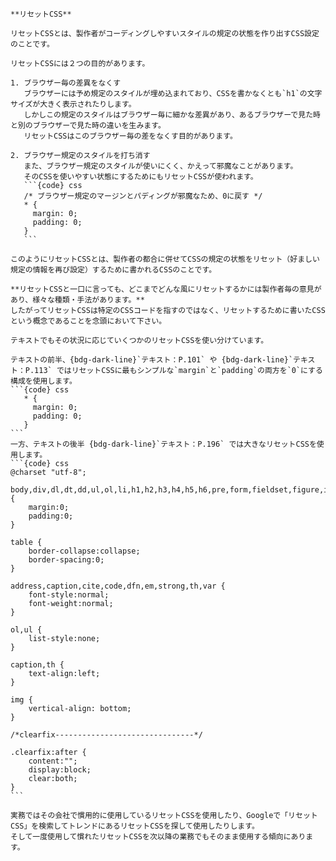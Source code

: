 ````{tip}
**リセットCSS**

リセットCSSとは、製作者がコーディングしやすいスタイルの規定の状態を作り出すCSS設定のことです。

リセットCSSには２つの目的があります。

1. ブラウザー毎の差異をなくす
   ブラウザーには予め規定のスタイルが埋め込まれており、CSSを書かなくとも`h1`の文字サイズが大きく表示されたりします。
   しかしこの規定のスタイルはブラウザー毎に細かな差異があり、あるブラウザーで見た時と別のブラウザーで見た時の違いを生みます。
   リセットCSSはこのブラウザー毎の差をなくす目的があります。

2. ブラウザー規定のスタイルを打ち消す
   また、ブラウザー規定のスタイルが使いにくく、かえって邪魔なことがあります。
   そのCSSを使いやすい状態にするためにもリセットCSSが使われます。
   ```{code} css
   /* ブラウザー規定のマージンとパディングが邪魔なため、0に戻す */
   * {
     margin: 0;
     padding: 0;
   }
   ```

このようにリセットCSSとは、製作者の都合に併せてCSSの規定の状態をリセット（好ましい規定の情報を再び設定）するために書かれるCSSのことです。

**リセットCSSと一口に言っても、どこまでどんな風にリセットするかには製作者毎の意見があり、様々な種類・手法があります。**
したがってリセットCSSは特定のCSSコードを指すのではなく、リセットするために書いたCSSという概念であることを念頭において下さい。

テキストでもその状況に応じていくつかのリセットCSSを使い分けています。

テキストの前半、{bdg-dark-line}`テキスト：P.101` や {bdg-dark-line}`テキスト：P.113` ではリセットCSSに最もシンプルな`margin`と`padding`の両方を`0`にする構成を使用します。
```{code} css
   * {
     margin: 0;
     padding: 0;
   }
```
一方、テキストの後半 {bdg-dark-line}`テキスト：P.196` では大きなリセットCSSを使用します。
```{code} css
@charset "utf-8";

body,div,dl,dt,dd,ul,ol,li,h1,h2,h3,h4,h5,h6,pre,form,fieldset,figure,input,textarea,p,blockquote,th,td {
	margin:0;
	padding:0;
}

table {
	border-collapse:collapse;
	border-spacing:0;
}

address,caption,cite,code,dfn,em,strong,th,var {
	font-style:normal;
	font-weight:normal;
}

ol,ul {
	list-style:none;
}

caption,th {
	text-align:left;
}

img {
	vertical-align: bottom;
}

/*clearfix-------------------------------*/

.clearfix:after {
	content:"";
	display:block;
	clear:both;
}
```

実務ではその会社で慣用的に使用しているリセットCSSを使用したり、Googleで「リセットCSS」を検索してトレンドにあるリセットCSSを探して使用したりします。
そして一度使用して慣れたリセットCSSを次以降の業務でもそのまま使用する傾向にあります。
````
